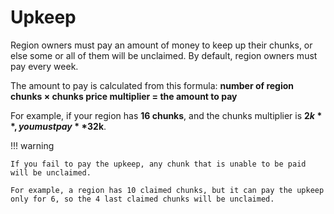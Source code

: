 # Upkeep

Region owners must pay an amount of money to keep up their chunks, or else some or all of them will be unclaimed. By default, region owners must pay every week.

The amount to pay is calculated from this formula: **number of region chunks × chunks price multiplier = the amount to pay**

For example, if your region has **16 chunks**, and the chunks multiplier is **$2k**, you must pay **$32k**.

!!! warning

    If you fail to pay the upkeep, any chunk that is unable to be paid will be unclaimed.

    For example, a region has 10 claimed chunks, but it can pay the upkeep only for 6, so the 4 last claimed chunks will be unclaimed.
